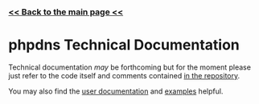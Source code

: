 ### [<< Back to the main page <<](./)

# phpdns Technical Documentation

Technical documentation *may* be forthcoming but for the moment please just refer to the code itself and comments contained [in the repository](https://github.com/purplepixie/phpdns/).

You may also find the [user documentation](./usage) and [examples](./examples) helpful.